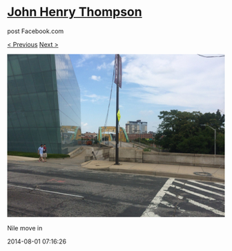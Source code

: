 # [John Henry Thompson](../README.md)
post Facebook.com

[< Previous](2014-08-01-8.md) [Next >](2014-08-01-10.md)

[![](../media/2014-08-01/Nile-move-in-8.jpg)](../README.md)

Nile move in

2014-08-01 07:16:26